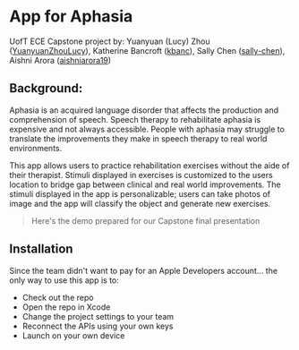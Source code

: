 # App for Aphasia

UofT ECE Capstone project by: Yuanyuan (Lucy) Zhou ([YuanyuanZhouLucy](https://github.com/YuanyuanZhouLucy)), Katherine Bancroft ([kbanc](https://github.com/kbanc)), Sally Chen ([sally-chen](https://github.com/sally-chen)), Aishni Arora ([aishniarora19](https://github.com/aishniarora19))

## Background: 
Aphasia is an acquired language disorder that affects the production and comprehension of speech. Speech therapy to rehabilitate aphasia is expensive and not always accessible. People with aphasia may struggle to translate the improvements they make in speech therapy to real world environments.

This app allows users to practice rehabilitation exercises without the aide of their therapist. Stimuli displayed in exercises is customized to the users location to bridge gap between clinical and real world improvements. The stimuli displayed in the app is personalizable; users can take photos of image and the app will classify the object and generate new exercises.

> Here's the demo prepared for our Capstone final presentation

## Installation
Since the team didn't want to pay for an Apple Developers account... the only way to use this app is to:
* Check out the repo
* Open the repo in Xcode 
* Change the project settings to your team
* Reconnect the APIs using your own keys
* Launch on your own device 


